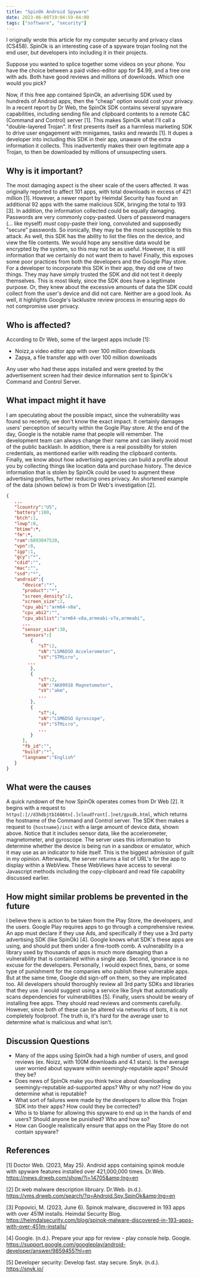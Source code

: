 ```yaml
---
title: "SpinOk Android Spyware"
date: 2023-06-08T19:04:59-04:00
tags: ["software", "security"]
---
```


I originally wrote this article for my computer security and privacy class (CS458). SpinOk is an interesting case of a spyware trojan fooling not the end user, but developers into including it in their projects. 

<!--more-->

Suppose you wanted to splice together some videos on your phone. You have the choice between a paid video-editor app for $4.99, and a free one with ads. Both have good reviews and millions of downloads. Which one would you pick?

Now, if this free app contained SpinOk, an advertising SDK used by hundreds of Android apps, then the "cheap" option would cost your privacy. In a recent report by Dr Web, the SpinOk SDK contains several spyware capabilities, including sending file and clipboard contents to a remote C&C (Command and Control) server [1]. This makes SpinOk what I'll call a "double-layered Trojan". It first presents itself as a harmless marketing SDK to drive user engagement with minigames, tasks and rewards [1]. It dupes a developer into including this SDK in their app, unaware of the extra information it collects. This inadvertently makes their own legitimate app a Trojan, to then be downloaded by millions of unsuspecting users.

## Why is it important?
The most damaging aspect is the sheer scale of the users affected. It was originally reported to affect 101 apps, with total downloads in excess of 421 million [1]. However, a newer report by Heimdal Security has found an additional 92 apps with the same malicious SDK, bringing the total to 193 [3]. In addition, the information collected could be equally damaging. Passwords are very commonly copy-pasted. Users of password managers (... like myself) _must_ copy-paste their long, convoluted and supposedly "secure" passwords. So ironically, they may be the most susceptible to this attack. As well, this SDK has the ability to list the files on the device, and view the file contents. We would hope any sensitive data would be encrypted by the system, so this may not be as useful. However, it is still information that we certainly do not want them to have! Finally, this exposes some poor practices from both the developers and the Google Play store. For a developer to incorporate this SDK in their app, they did one of two things. They may have simply trusted the SDK and did not test it deeply themselves. This is most likely, since the SDK does have a legitimate purpose. Or, they knew about the excessive amounts of data the SDK could collect from the user's device and did not care. Neither are a good look. As well, it highlights Google's lacklustre review process in ensuring apps do not compromise user privacy.

## Who is affected?
According to Dr Web, some of the largest apps include [1]:
- Noizz,a video editor app with over 100 million downloads
- Zapya, a file transfer app with over 100 million downloads

Any user who had these apps installed and were greeted by the advertisement screen had their device information sent to SpinOk's Command and Control Server.

## What impact might it have
I am speculating about the possible impact, since the vulnerability was found so recently, we don't know the exact impact. It certainly damages users' perception of security within the Gogle Play store. At the end of the day, Google is the notable name that people will remember. The development team can always change their name and can likely avoid most of the public backlash. In addition, there is a real possibility for stolen credentials, as mentioned earlier with reading the clipboard contents. Finally, we know about how advertising agencies can build a profile about you by collecting things like location data and purchase history. The device information that is stolen by SpinOk could be used to augment these advertising profiles, further reducing ones privacy. An shortened example of the data (shown below) is from Dr Web's investigation [2].

```json
{
   ...
   "lcountry":"US",
   "battery":100,
   "btch":1,
   "lowp":0,
   "btime":*,
   "fm":*,
   "ram":6893047520,
   "vpn":0,
   "igp":1,
   "gcy":"*",
   "cdid":"",
   "mac":"",
   "ssd":"*",
   "android":{
      "device":"*",
      "product":"*",
      "screen_density":2,
      "screen_size":2,
      "cpu_abi":"arm64-v8a",
      "cpu_abi2":"",
      "cpu_abilist":"arm64-v8a,armeabi-v7a,armeabi",
      ... 
      "sensor_size":30,
      "sensors":[
         {
            "sT":2,
            "sN":"LSM6DSO Accelerometer",
            "sV":"STMicro",
	    ...
         },
         {
            "sT":2,
            "sN":"AK09918 Magnetometer",
            "sV":"akm",
            ...
         },
         {
            "sT":4,
            "sN":"LSM6DSO Gyroscope",
            "sV":"STMicro",
            ... 
         }
      ],
      "fb_id":"",
      "build":"*",
      "langname":"English"
   }
}
```
## What were the causes
A quick rundown of the how SpinOk operates comes from Dr Web [2]. It begins with a request to `https[:]//d3hdbjtb1686tn[.]cloudfront[.]net/gpsdk.html`, which returns the hostname of the Command and Control server. The SDK then makes a request to `{hostname}/init` with a large amount of device data, shown above. Notice that it includes sensor data, like the accelerometer, magnetometer, and gyroscope. The server uses this information to determine whether the device is being run in a sandbox or emulator, which it may use as an indicator to hide itself. This is the biggest admission of guilt in my opinion. Afterwards, the server returns a list of URL's for the app to display within a WebView. These WebViews have access to several Javascript methods including the copy-clipboard and read file capability discussed earlier.  

## How might similar problems be prevented in the future
I believe there is action to be taken from the Play Store, the developers, and the users. Google Play requires apps to go through a comprehensive review. An app must declare if they use Ads, and specifically if they use a 3rd party advertising SDK (like SpinOk) [4]. Google knows what SDK's these apps are using, and should put them under a fine-tooth comb. A vulnerability in a library used by thousands of apps is much more damaging than a vulnerability that is contained within a single app. Second, ignorance is no excuse for the developers. Personally, I would expect fines, bans, or some type of punishment for the companies who publish these vulnerable apps. But at the same time, Google did sign-off on them, so they are implicated too. All developers should thoroughly review all 3rd party SDKs and libraries that they use. I would suggest using a service like Snyk that automatically scans dependencies for vulnerabilities [5]. Finally, users should be weary of installing free apps. They should read reviews and comments carefully. However, since both of these can be altered via networks of bots, it is not completely foolproof. The truth is, it's hard for the average user to determine what is malicious and what isn't.

## Discussion Questions
- Many of the apps using SpinOk had a high number of users, and good reviews (ex. Noizz, with 100M downloads and 4.1 stars). Is the average user worried about spyware within seemingly-reputable apps? Should they be? 
- Does news of SpinOk make you think twice about downloading seemingly-reputable ad-supported apps? Why or why not? How do you determine what is reputable?
- What sort of failures were made by the developers to allow this Trojan SDK into their apps? How could they be corrected?
- Who is to blame for allowing this spyware to end up in the hands of end users? Should anyone be punished? Who and how so?
- How can Google realistically ensure that apps on the Play Store do not contain spyware?

## References

[1] Doctor Web. (2023, May 25). Android apps containing spinok module with spyware features installed over 421,000,000 times. Dr.Web. https://news.drweb.com/show/?i=14705&amp;lng=en 

[2] Dr.web malware description libruary. Dr.Web. (n.d.). https://vms.drweb.com/search/?q=Android.Spy.SpinOk&amp;lng=en 

[3] Popovici, M. (2023, June 6). Spinok malware, discovered in 193 apps with over 451M installs. Heimdal Security Blog. https://heimdalsecurity.com/blog/spinok-malware-discovered-in-193-apps-with-over-451m-installs/ 

[4] Google. (n.d.). Prepare your app for review - play console help. Google. https://support.google.com/googleplay/android-developer/answer/9859455?hl=en 

[5] Developer security: Develop fast. stay secure. Snyk. (n.d.). https://snyk.io/ 
